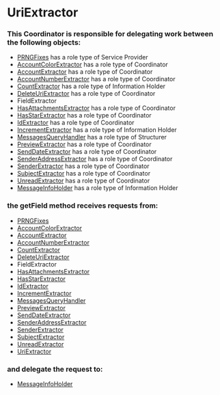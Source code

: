 # UriExtractor
### This Coordinator is responsible for delegating work between the following objects: 
* [PRNGFixes](../ServiceProviders/PRNGFixes.md) has a role type of Service Provider
* [AccountColorExtractor](../Coordinators/AccountColorExtractor.md) has a role type of Coordinator
* [AccountExtractor](../Coordinators/AccountExtractor.md) has a role type of Coordinator
* [AccountNumberExtractor](../Coordinators/AccountNumberExtractor.md) has a role type of Coordinator
* [CountExtractor](../InformationHolders/CountExtractor.md) has a role type of Information Holder
* [DeleteUriExtractor](../Coordinators/DeleteUriExtractor.md) has a role type of Coordinator
* FieldExtractor
* [HasAttachmentsExtractor](../Coordinators/HasAttachmentsExtractor.md) has a role type of Coordinator
* [HasStarExtractor](../Coordinators/HasStarExtractor.md) has a role type of Coordinator
* [IdExtractor](../Coordinators/IdExtractor.md) has a role type of Coordinator
* [IncrementExtractor](../InformationHolders/IncrementExtractor.md) has a role type of Information Holder
* [MessagesQueryHandler](../Structurers/MessagesQueryHandler.md) has a role type of Structurer
* [PreviewExtractor](../Coordinators/PreviewExtractor.md) has a role type of Coordinator
* [SendDateExtractor](../Coordinators/SendDateExtractor.md) has a role type of Coordinator
* [SenderAddressExtractor](../Coordinators/SenderAddressExtractor.md) has a role type of Coordinator
* [SenderExtractor](../Coordinators/SenderExtractor.md) has a role type of Coordinator
* [SubjectExtractor](../Coordinators/SubjectExtractor.md) has a role type of Coordinator
* [UnreadExtractor](../Coordinators/UnreadExtractor.md) has a role type of Coordinator
* [MessageInfoHolder](../InformationHolders/MessageInfoHolder.md) has a role type of Information Holder
### the getField method receives requests from:
* [PRNGFixes](../ServiceProviders/PRNGFixes.md) 
* [AccountColorExtractor](../Coordinators/AccountColorExtractor.md) 
* [AccountExtractor](../Coordinators/AccountExtractor.md) 
* [AccountNumberExtractor](../Coordinators/AccountNumberExtractor.md) 
* [CountExtractor](../InformationHolders/CountExtractor.md) 
* [DeleteUriExtractor](../Coordinators/DeleteUriExtractor.md) 
* FieldExtractor 
* [HasAttachmentsExtractor](../Coordinators/HasAttachmentsExtractor.md) 
* [HasStarExtractor](../Coordinators/HasStarExtractor.md) 
* [IdExtractor](../Coordinators/IdExtractor.md) 
* [IncrementExtractor](../InformationHolders/IncrementExtractor.md) 
* [MessagesQueryHandler](../Structurers/MessagesQueryHandler.md) 
* [PreviewExtractor](../Coordinators/PreviewExtractor.md) 
* [SendDateExtractor](../Coordinators/SendDateExtractor.md) 
* [SenderAddressExtractor](../Coordinators/SenderAddressExtractor.md) 
* [SenderExtractor](../Coordinators/SenderExtractor.md) 
* [SubjectExtractor](../Coordinators/SubjectExtractor.md) 
* [UnreadExtractor](../Coordinators/UnreadExtractor.md) 
* [UriExtractor](../Coordinators/UriExtractor.md) 
### and delegate the request to: 
* [MessageInfoHolder](../InformationHolders/MessageInfoHolder.md) 


